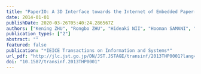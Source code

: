 ```yaml
---
title: "PaperIO: A 3D Interface towards the Internet of Embedded Paper-Craft"
date: 2014-01-01
publishDate: 2020-03-26T05:40:24.286567Z
authors: ["Kening ZHU", "Rongbo ZHU", "Hideaki NII", "Hooman SAMANI", "Borhan (Brian) JALAEIAN"]
publication_types: ["2"]
abstract: ""
featured: false
publication: "*IEICE Transactions on Information and Systems*"
url_pdf: "http://jlc.jst.go.jp/DN/JST.JSTAGE/transinf/2013THP0001?lang=en&from=CrossRef&type=abstract"
doi: "10.1587/transinf.2013THP0001"
---
```


